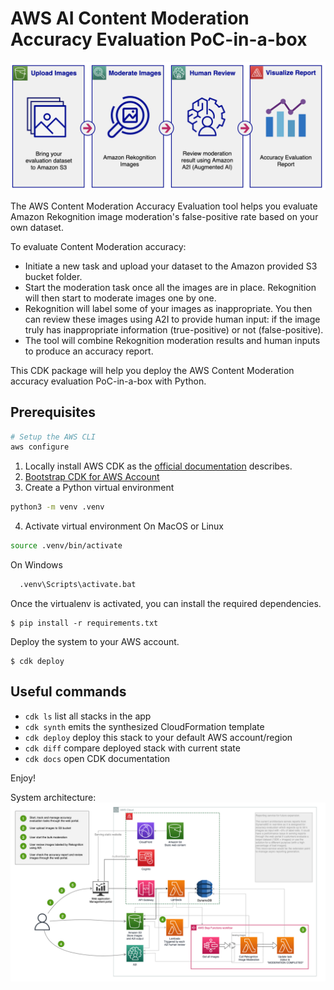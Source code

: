 # AWS AI Content Moderation Accuracy Evaluation PoC-in-a-box

![workflow digram](static/flow_diagram.png)

The AWS Content Moderation Accuracy Evaluation tool helps you evaluate Amazon Rekognition image moderation's false-positive rate based on your own dataset. 

To evaluate Content Moderation accuracy:

* Initiate a new task and upload your dataset to the Amazon provided S3 bucket folder.
* Start the moderation task once all the images are in place. Rekognition will then start to moderate images one by one.
* Rekognition will label some of your images as inappropriate. You then can review these images using A2I to provide human input: if the image truly has inappropriate information (true-positive) or not (false-positive).
* The tool will combine Rekognition moderation results and human inputs to produce an accuracy report.

This CDK package will help you deploy the AWS Content Moderation accuracy evaluation PoC-in-a-box with Python.

## Prerequisites

```sh
# Setup the AWS CLI
aws configure                                                                     
 ```                                                                                  

1. Locally install AWS CDK as the [official documentation](https://docs.aws.amazon.com/cdk/latest/guide/getting_started.html) describes.
2. [Bootstrap CDK for AWS Account](https://github.com/aws/aws-cdk/blob/master/design/cdk-bootstrap.md) 
3. Create a Python virtual environment
  ```sh
  python3 -m venv .venv                                      
  ```

4. Activate virtual environment
  On MacOS or Linux
  ```sh
  source .venv/bin/activate                                       
  ```
  On Windows
  ```sh
    .venv\Scripts\activate.bat                                        
```

Once the virtualenv is activated, you can install the required dependencies.

```
$ pip install -r requirements.txt
```

Deploy the system to your AWS account.
```
$ cdk deploy
```

## Useful commands

 * `cdk ls`          list all stacks in the app
 * `cdk synth`       emits the synthesized CloudFormation template
 * `cdk deploy`      deploy this stack to your default AWS account/region
 * `cdk diff`        compare deployed stack with current state
 * `cdk docs`        open CDK documentation

Enjoy!

System architecture:
![workflow digram](static/cm-accuray-eval-architecture.png)
